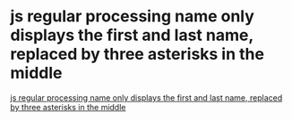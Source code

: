 # js regular processing name only displays the first and last name, replaced by three asterisks in the middle
[js regular processing name only displays the first and last name, replaced by three asterisks in the middle](https://aiwithcloud.com/2022/09/19/js_regular_processing_name_only_displays_the_first_and_last_name_replaced_by_three_asterisks_in_the_middle/)